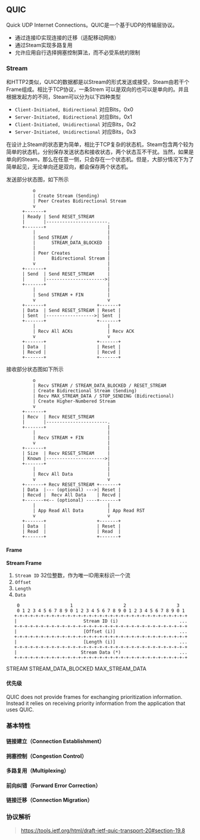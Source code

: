 ## QUIC

Quick UDP Internet Connections。QUIC是一个基于UDP的传输层协议。

- 通过连接ID实现连接的迁移（适配移动网络）
- 通过Steam实现多路复用
- 允许应用自行选择拥塞控制算法，而不必受系统的限制

### Stream

和HTTP2类似，QUIC的数据都是以Stream的形式发送或接受，Steam由若干个Frame组成。相比于TCP协议，一条Strem 可以是双向的也可以是单向的。并且根据发起方的不同，Steam可以分为以下四种类型

- `Client-Initiated, Bidirectional` 对应Bits，0x0
- `Server-Initiated, Bidirectional` 对应Bits，0x1
- `Client-Initiated, Unidirectional` 对应Bits，0x2
- `Server-Initiated, Unidirectional` 对应Bits，0x3

在设计上Steam的状态更为简单，相比于TCP复杂的状态机，Steam包含两个较为简单的状态机，分别保存发送状态和接收状态，两个状态互不干扰。当然，如果是单向的Steam，那么在任意一侧，只会存在一个状态机。但是，大部分情况下为了简单起见，无论单向还是双向，都会保存两个状态机。

发送部分状态图，如下所示

```
          o
          | Create Stream (Sending)
          | Peer Creates Bidirectional Stream
          v
      +-------+
      | Ready | Send RESET_STREAM
      |       |-----------------------.
      +-------+                       |
          |                           |
          | Send STREAM /             |
          |      STREAM_DATA_BLOCKED  |
          |                           |
          | Peer Creates              |
          |      Bidirectional Stream |
          v                           |
      +-------+                       |
      | Send  | Send RESET_STREAM     |
      |       |---------------------->|
      +-------+                       |
          |                           |
          | Send STREAM + FIN         |
          v                           v
      +-------+                   +-------+
      | Data  | Send RESET_STREAM | Reset |
      | Sent  |------------------>| Sent  |
      +-------+                   +-------+
          |                           |
          | Recv All ACKs             | Recv ACK
          v                           v
      +-------+                   +-------+
      | Data  |                   | Reset |
      | Recvd |                   | Recvd |
      +-------+                   +-------+
```


接收部分状态图如下所示

```
          o
          | Recv STREAM / STREAM_DATA_BLOCKED / RESET_STREAM
          | Create Bidirectional Stream (Sending)
          | Recv MAX_STREAM_DATA / STOP_SENDING (Bidirectional)
          | Create Higher-Numbered Stream
          v
      +-------+
      | Recv  | Recv RESET_STREAM
      |       |-----------------------.
      +-------+                       |
          |                           |
          | Recv STREAM + FIN         |
          v                           |
      +-------+                       |
      | Size  | Recv RESET_STREAM     |
      | Known |---------------------->|
      +-------+                       |
          |                           |
          | Recv All Data             |
          v                           v
      +-------+ Recv RESET_STREAM +-------+
      | Data  |--- (optional) --->| Reset |
      | Recvd |  Recv All Data    | Recvd |
      +-------+<-- (optional) ----+-------+
          |                           |
          | App Read All Data         | App Read RST
          v                           v
      +-------+                   +-------+
      | Data  |                   | Reset |
      | Read  |                   | Read  |
      +-------+                   +-------+
```

#### Frame

**Stream Frame**

1. `Stream ID` 32位整数，作为唯一ID用来标识一个流
2. `Offset`
3. `Length`
4. `Data`

```
    0                   1                   2                   3
    0 1 2 3 4 5 6 7 8 9 0 1 2 3 4 5 6 7 8 9 0 1 2 3 4 5 6 7 8 9 0 1
   +-+-+-+-+-+-+-+-+-+-+-+-+-+-+-+-+-+-+-+-+-+-+-+-+-+-+-+-+-+-+-+-+
   |                         Stream ID (i)                       ...
   +-+-+-+-+-+-+-+-+-+-+-+-+-+-+-+-+-+-+-+-+-+-+-+-+-+-+-+-+-+-+-+-+
   |                         [Offset (i)]                        ...
   +-+-+-+-+-+-+-+-+-+-+-+-+-+-+-+-+-+-+-+-+-+-+-+-+-+-+-+-+-+-+-+-+
   |                         [Length (i)]                        ...
   +-+-+-+-+-+-+-+-+-+-+-+-+-+-+-+-+-+-+-+-+-+-+-+-+-+-+-+-+-+-+-+-+
   |                        Stream Data (*)                      ...
   +-+-+-+-+-+-+-+-+-+-+-+-+-+-+-+-+-+-+-+-+-+-+-+-+-+-+-+-+-+-+-+-+
```

STREAM
STREAM_DATA_BLOCKED
MAX_STREAM_DATA





#### 优先级

QUIC does not provide frames for exchanging prioritization information.  Instead it relies on receiving priority information from the application that uses QUIC.

### 基本特性

#### 链接建立（Connection Establishment）


#### 拥塞控制（Congestion Control）

#### 多路复用（Multiplexing）

#### 前向纠错（Forward Error Correction）

#### 链接迁移（Connection Migration）


### 协议解析

> https://tools.ietf.org/html/draft-ietf-quic-transport-20#section-19.8
